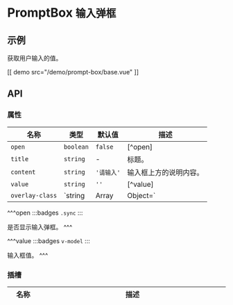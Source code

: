 # PromptBox <small>输入弹框</small>

## 示例

获取用户输入的值。

[[ demo src="/demo/prompt-box/base.vue" ]]

## API

### 属性

| 名称 | 类型 | 默认值 | 描述 |
| --- | --- | --- | --- |
| `open` | `boolean` | `false` | [^open] |
| `title` | `string` | - | 标题。 |
| `content` | `string` | `'请输入'` | 输入框上方的说明内容。 |
| `value` | `string` | `''` | [^value] |
| `overlay-class` | `string|Array|Object=` | - | 参考 [Overlay](./overlay) 组件的 `overlay-class` 属性。 |

^^^open
:::badges
`.sync`
:::

是否显示输入弹框。
^^^

^^^value
:::badges
`v-model`
:::

输入框值。
^^^

### 插槽

| 名称 | 描述 |
| -- | -- |
| `default` | 内容区。 |
| `title` | 标题区。若同时指定了 `title` 属性和 `title` 插槽，以后者为准。 |
| `foot` | 底部区域，默认会展示“确定”、“取消”按钮。 |

### 事件

| 名称 | 描述 |
| -- | -- |
| `input` | [^event-input] |
| `ok` | 点击“确定”按钮时触发。 |
| `cancel` | 点击“取消”按钮时触发。 |
| `afterclose` | 浮层关闭后触发。如果样式主题提供了退出动画，将在退出动画完毕后触发。 |

^^^event-input
:::badges
`v-model`
:::

输入框值发生变化后触发。回调参数为 `(value: string)`，`value` 为输入框当前值。
^^^
